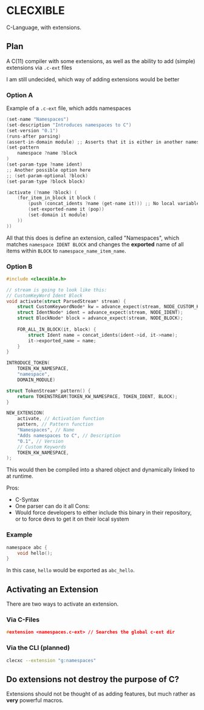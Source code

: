 # CLECXIBLE

C-Language, with extensions.


## Plan
A C(11) compiler with some extensions, as well as the ability to add (simple) extensions via `.c-ext` files

I am still undecided, which way of adding extensions would be better

### Option A
Example of a `.c-ext` file, which adds namespaces
```c
(set-name "Namespaces")
(set-description "Introduces namespaces to C")
(set-version "0.1")
(runs-after parsing)
(assert-in-domain module) ;; Asserts that it is either in another namespace or in the global scope, but not in functions, etc
(set-pattern
	namespace ?name ?block 
)
(set-param-type ?name ident)
;; Another possible option here
;; (set-param-optional ?block)
(set-param-type ?block block)

(activate (?name ?block) (
	(for_item_in_block it block (
		(push (concat_idents ?name (get-name it))) ;; No local variables, just push, pop, dup and clear
		(set-exported-name it (pop))
		(set-domain it module)
	))
))

```

All that this does is define an extension, called "Namespaces", which matches `namespace IDENT BLOCK` and changes the **exported** name of all items within `BLOCK` to `namespace_name_item_name`.

### Option B
```c
#include <clecxible.h>

// stream is going to look like this:
// CustomKeyWord Ident Block
void activate(struct ParsedStream* stream) {
	struct CustomKeywordNode* kw = advance_expect(stream, NODE_CUSTOM_KEYWORD);
	struct IdentNode* ident = advance_expect(stream, NODE_IDENT);
	struct BlockNode* block = advance_expect(stream, NODE_BLOCK);
	
	FOR_ALL_IN_BLOCK(it, block) {
		struct Ident name = concat_idents(ident->id, it->name);
		it->exported_name = name;
	}
}

INTRODUCE_TOKEN(
	TOKEN_KW_NAMESPACE,
	"namespace",
	DOMAIN_MODULE)

struct TokenStream* pattern() {
	return TOKENSTREAM(TOKEN_KW_NAMESPACE, TOKEN_IDENT, BLOCK);
}

NEW_EXTENSION(
	activate, // Activation function
	pattern, // Pattern function
	"Namespaces", // Name
	"Adds namespaces to C", // Description
	"0.1", // Version
	// Custom Keywords
	TOKEN_KW_NAMESPACE,
);
```

This would then be compiled into a shared object and dynamically linked to at runtime.

Pros:
- C-Syntax
- One parser can do it all
Cons:
- Would force developers to either include this binary in their repository, or to force devs to get it on their local system

### Example
```c
namespace abc {
	void hello();
}
```

In this case, `hello` would be exported as `abc_hello`.



## Activating an Extension

There are two ways to activate an extension.

### Via C-Files
```c
#extension <namespaces.c-ext> // Searches the global c-ext dir
```

### Via the CLI (planned)
```bash
clecxc --extension "g:namespaces"
```

## Do extensions not destroy the purpose of C?
Extensions should not be thought of as adding features, but much rather as **very** powerful macros.
